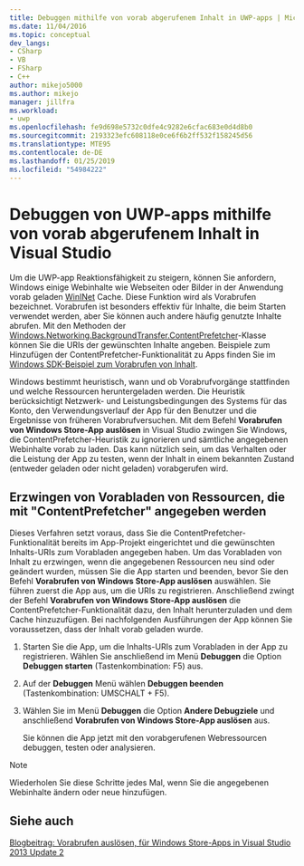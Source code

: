 ```yaml
---
title: Debuggen mithilfe von vorab abgerufenem Inhalt in UWP-apps | Microsoft-Dokumentation
ms.date: 11/04/2016
ms.topic: conceptual
dev_langs:
- CSharp
- VB
- FSharp
- C++
author: mikejo5000
ms.author: mikejo
manager: jillfra
ms.workload:
- uwp
ms.openlocfilehash: fe9d698e5732c0dfe4c9282e6cfac683e0d4d8b0
ms.sourcegitcommit: 2193323efc608118e0ce6f6b2ff532f158245d56
ms.translationtype: MTE95
ms.contentlocale: de-DE
ms.lasthandoff: 01/25/2019
ms.locfileid: "54984222"
---
```

# <a name="debug-uwp-apps-using-prefetched-content-in-visual-studio"></a>Debuggen von UWP-apps mithilfe von vorab abgerufenem Inhalt in Visual Studio
  
 Um die UWP-app Reaktionsfähigkeit zu steigern, können Sie anfordern, Windows einige Webinhalte wie Webseiten oder Bilder in der Anwendung vorab geladen [WinINet](/windows/desktop/WinInet/about-wininet) Cache. Diese Funktion wird als Vorabrufen bezeichnet. Vorabrufen ist besonders effektiv für Inhalte, die beim Starten verwendet werden, aber Sie können auch andere häufig genutzte Inhalte abrufen. Mit den Methoden der [Windows.Networking.BackgroundTransfer.ContentPrefetcher](/uwp/api/Windows.Networking.BackgroundTransfer.ContentPrefetcher)-Klasse können Sie die URIs der gewünschten Inhalte angeben. Beispiele zum Hinzufügen der ContentPrefetcher-Funktionalität zu Apps finden Sie im [Windows SDK-Beispiel zum Vorabrufen von Inhalt](https://code.msdn.microsoft.com/windowsapps/ContentPrefetcher-Sample-432c8309).  
  
 Windows bestimmt heuristisch, wann und ob Vorabrufvorgänge stattfinden und welche Ressourcen heruntergeladen werden. Die Heuristik berücksichtigt Netzwerk- und Leistungsbedingungen des Systems für das Konto, den Verwendungsverlauf der App für den Benutzer und die Ergebnisse von früheren Vorabrufversuchen. Mit dem Befehl **Vorabrufen von Windows Store-App auslösen** in Visual Studio zwingen Sie Windows, die ContentPrefetcher-Heuristik zu ignorieren und sämtliche angegebenen Webinhalte vorab zu laden. Das kann nützlich sein, um das Verhalten oder die Leistung der App zu testen, wenn der Inhalt in einem bekannten Zustand (entweder geladen oder nicht geladen) vorabgerufen wird.  
  
## <a name="to-force-preloading-of-contentprefetcher-specified-resources"></a>Erzwingen von Vorabladen von Ressourcen, die mit "ContentPrefetcher" angegeben werden  
 Dieses Verfahren setzt voraus, dass Sie die ContentPrefetcher-Funktionalität bereits im App-Projekt eingerichtet und die gewünschten Inhalts-URIs zum Vorabladen angegeben haben. Um das Vorabladen von Inhalt zu erzwingen, wenn die angegebenen Ressourcen neu sind oder geändert wurden, müssen Sie die App starten und beenden, bevor Sie den Befehl **Vorabrufen von Windows Store-App auslösen** auswählen. Sie führen zuerst die App aus, um die URIs zu registrieren. Anschließend zwingt der Befehl **Vorabrufen von Windows Store-App auslösen** die ContentPrefetcher-Funktionalität dazu, den Inhalt herunterzuladen und dem Cache hinzuzufügen. Bei nachfolgenden Ausführungen der App können Sie voraussetzen, dass der Inhalt vorab geladen wurde.  
  
1. Starten Sie die App, um die Inhalts-URIs zum Vorabladen in der App zu registrieren. Wählen Sie anschließend im Menü **Debuggen** die Option **Debuggen starten** (Tastenkombination: F5) aus.  
  
2. Auf der **Debuggen** Menü wählen **Debuggen beenden** (Tastenkombination: UMSCHALT + F5).  
  
3. Wählen Sie im Menü **Debuggen** die Option **Andere Debugziele** und anschließend **Vorabrufen von Windows Store-App auslösen** aus.  
  
   Sie können die App jetzt mit den vorabgerufenen Webressourcen debuggen, testen oder analysieren.  
  
> [!NOTE]
>  Wiederholen Sie diese Schritte jedes Mal, wenn Sie die angegebenen Webinhalte ändern oder neue hinzufügen.  
  
## <a name="see-also"></a>Siehe auch  
 [Blogbeitrag: Vorabrufen auslösen, für Windows Store-Apps in Visual Studio 2013 Update 2](https://blogs.msdn.microsoft.com/devops/2014/02/06/triggering-prefetch-for-windows-store-apps-in-visual-studio-2013-update-2/)